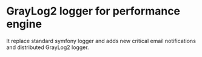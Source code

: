 GrayLog2 logger for performance engine
======================================

It replace standard symfony logger and adds new critical email notifications and distributed GrayLog2 logger.
